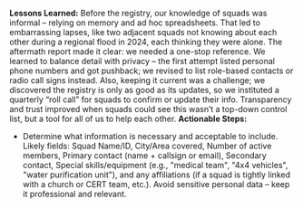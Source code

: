 **Lessons Learned:** Before the registry, our knowledge of squads was informal – relying on memory and ad hoc spreadsheets. That led to embarrassing lapses, like two adjacent squads not knowing about each other during a regional flood in 2024, each thinking they were alone. The aftermath report made it clear: we needed a one-stop reference. We learned to balance detail with privacy – the first attempt listed personal phone numbers and got pushback; we revised to list role-based contacts or radio call signs instead. Also, keeping it current was a challenge; we discovered the registry is only as good as its updates, so we instituted a quarterly “roll call” for squads to confirm or update their info. Transparency and trust improved when squads could see this wasn’t a top-down control list, but a tool for all of us to help each other.
**Actionable Steps:**  
- Determine what information is necessary and acceptable to include. Likely fields: Squad Name/ID, City/Area covered, Number of active members, Primary contact (name + callsign or email), Secondary contact, Special skills/equipment (e.g., "medical team", "4x4 vehicles", "water purification unit"), and any affiliations (if a squad is tightly linked with a church or CERT team, etc.). Avoid sensitive personal data – keep it professional and relevant.